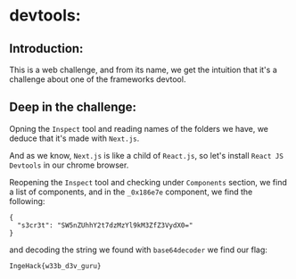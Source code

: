 # devtools:

## Introduction:
This is a web challenge, and from its name, we get the intuition that it's a challenge about one of the frameworks devtool.

## Deep in the challenge:
Opning the `Inspect` tool and reading names of the folders we have, we deduce that it's made with `Next.js`.

And as we know, `Next.js` is like a child of `React.js`, so let's install `React JS Devtools` in our chrome browser.

Reopening the `Inspect` tool and checking under `Components` section, we find a list of components, and in the `_0x186e7e` component, we find the following:
```
{
  "s3cr3t": "SW5nZUhhY2t7dzMzYl9kM3ZfZ3VydX0="
}
```
and decoding the string we found with `base64decoder` we find our flag:
```
IngeHack{w33b_d3v_guru}
```